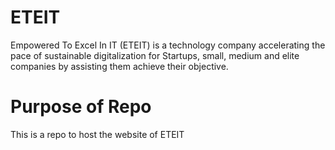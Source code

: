 # ETEIT
  Empowered To Excel In IT (ETEIT) is a technology company
  accelerating the pace of sustainable digitalization for Startups,
  small, medium and elite companies by assisting them achieve their
  objective. 

  # Purpose of Repo
  This is a repo to host the website of ETEIT